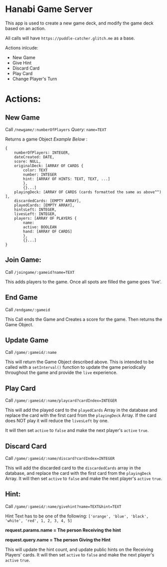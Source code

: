 # Hanabi Game Server
This app is used to create a new game deck, and modify the game deck based on an action. 

All calls will have `https://puddle-catcher.glitch.me` as a base.

Actions inlcude: 
- New Game
- Give Hint
- Discard Card
- Play Card
- Change Player's Turn

# Actions:

## New Game

Call `/newgame/:numberOfPlayers` *Query:* `name=TEXT`

Returns a game Object *Example Below* :

```
{
	numberOfPlayers: INTEGER,
	dateCreated: DATE,
	score: NULL, 
	originalDeck: [ARRAY OF CARDS {
		color: TEXT
		number: INTEGER
		hint: [ARRAY OF HINTS: TEXT, TEXT, ...]
		},
		{}...]
	playingDeck: [ARRAY OF CARDS (cards formatted the same as above^^) ],
	discardedCards: [EMPTY ARRAY],
	playedCards: [EMPTY ARRAY],
	hintsLeft: INTEGER,
	livesLeft: INTEGER, 
	players: [ARRAY OF PLAYERS {
		name:
		active: BOOLEAN
		hand: [ARRAY OF CARDS]
		},
		{}...]
}
```
## Join Game:

Call `/joingame/:gameid?name=TEXT`

This adds players to the game. Once all spots are filled the game goes 'live'. 

## End Game

Call `/endgame/:gameid`

This Call ends the Game and Creates a score for the game. Then returns the Game Object. 


## Update Game

Call `/game/:gameid/:name`

This will return the Game Object described above. This is intended to be called with a `setInterval()` function to update the game periodically throughout the game
and provide the `live` experience. 


## Play Card

Call `/game/:gameid/:name/playcard?cardIndex=INTEGER`

This will add the played card to the `playedCards` Array in the database and replace the card with the first card from the `playingDeck` Array. 
If the card does NOT play it will reduce the `livesLeft` by one.

It will then set `active` to `false` and make the next player's `active` `true`. 

## Discard Card

Call `/game/:gameid/:name/discard?cardIndex=INTEGER`

This will add the discarded card to the `discardedCards` array in the database, and replace the card with the first card from the `playingDeck` Array.
It will then set `active` to `false` and make the next player's `active` `true`. 

## Hint:

Call `/game/:gameid/:name/givehint?name=TEXT&hint=TEXT`

Hint Text has to be one of the following: `['orange', 'blue', 'black', 'white', 'red', 1, 2, 3, 4, 5]`

**request.params.name = The person Receiving the hint**

**request.query.name = The person Giving the Hint** 

This will update the hint count, and update public hints on the Receiving Players' cards.
It will then set `active` to `false` and make the next player's `active` `true`. 
 
